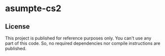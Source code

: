 # asumpte-cs2

## License
This project is published for reference purposes only. You can't use any part of this code. So, no required dependencies nor compile instructions are published.
